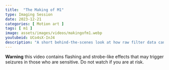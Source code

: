 ```yaml
---
title:  "The Making of M1"
type: Imaging Session
date: 2023-12-21
categories: [ Motion art ]
tags: [ m1 ]
image: assets/images/videos/makingofm1.webp
youtubeid: UCo4sX-InJ4
description: "A short behind-the-scenes look at how raw filter data can be mapped to color and blended to form the final image."
---
```


**Warning** this video contains flashing and strobe-like effects that may trigger seizures in those who are sensitive. Do not watch if you are at risk.